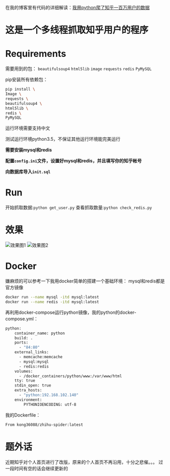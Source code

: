 在我的博客里有代码的详细解读：[我用python爬了知乎一百万用户的数据](http://www.jwlchina.cn/2016/11/04/%E6%88%91%E7%94%A8python%E7%88%AC%E4%BA%86%E7%9F%A5%E4%B9%8E%E4%B8%80%E7%99%BE%E4%B8%87%E7%94%A8%E6%88%B7%E7%9A%84%E6%95%B0%E6%8D%AE/)

# 这是一个多线程抓取知乎用户的程序

# Requirements

需要用到的包：
`beautifulsoup4`
`html5lib`
`image`
`requests`
`redis`
`PyMySQL`

pip安装所有依赖包：
``` bash
pip install \
Image \
requests \
beautifulsoup4 \
html5lib \
redis \
PyMySQL
```

运行环境需要支持中文

测试运行环境python3.5，不保证其他运行环境能完美运行

**需要安装mysql和redis**

**配置`config.ini`文件，设置好mysql和redis，并且填写你的知乎帐号**

**向数据库导入`init.sql`**

# Run

开始抓取数据:`python get_user.py`
查看抓取数量:`python check_redis.py`

# 效果
![效果图1](http://www.jwlchina.cn/uploads/%E7%9F%A5%E4%B9%8E%E7%94%A8%E6%88%B7%E7%88%AC%E8%99%AB4.png)
![效果图2](http://www.jwlchina.cn/uploads/%E7%9F%A5%E4%B9%8E%E7%94%A8%E6%88%B7%E7%88%AC%E8%99%AB5.png)

# Docker

嫌麻烦的可以参考一下我用docker简单的搭建一个基础环境：
mysql和redis都是官方镜像
```bash
docker run --name mysql -itd mysql:latest
docker run --name redis -itd mysql:latest
```


再利用docker-compose运行python镜像，我的python的docker-compose.yml：
``` bash
python:
    container_name: python
    build: .
    ports:
      - "84:80"
    external_links:
      - memcache:memcache
      - mysql:mysql
      - redis:redis
    volumes:
      - /docker_containers/python/www:/var/www/html
    tty: true
    stdin_open: true
    extra_hosts:
      - "python:192.168.102.140"
    environment:
        PYTHONIOENCODING: utf-8
```
我的Dockerfile：
``` bash
From kong36088/zhihu-spider:latest
```
# 题外话
近期知乎对个人首页进行了改版，原来的个人首页不再沿用，十分之悲催。。。
过一段时间有空的话会继续更新的

